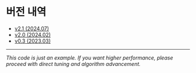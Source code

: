 # 버전 내역
- [v2.1 (2024.07)](https://github.com/MORAI-EDU/beginner_tutorials_blanks/releases/tag/v2.1)
- [v2.0 (2024.02)](https://github.com/MORAI-EDU/beginner_tutorials_blanks/releases/tag/v2.0_24.02)
- [v0.3 (2023.03)](https://github.com/MORAI-EDU/beginner_tutorials_blanks/releases/tag/v0.3.0)


---

*This code is just an example. If you want higher performance, please proceed with direct tuning and algorithm advancement.*
